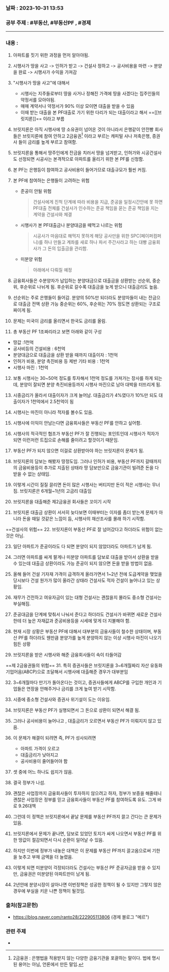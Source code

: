 
### 날짜 : 2023-10-31 13:53

### 공부 주제 : #부동산, #부동산PF , #경제 

---- 

### 내용 : 

> 
1. 아파트를 짓기 위한 과정을 먼저 알아야됨.

2. 시행사가 땅을 사고 -> 인허가 받고 -> 건설사 정하고 -> 공사비용을 마련 -> 분양을 완료 -> 시행사가 수익을 가져감

3. "시행사가 땅을 사고"에 대해서 
      - 시행사는 지주들로부터 땅을 사거나 정해진 가격에 땅을 사겠다는 집주인들의 약정서를 모아야됨.
      - 매매 계약서나 약정서가 90% 이상 모이면 대출을 받을 수 있음 
      - 이때 받는 대출을 본 PF대출로 가기 위한 다리가 되는 대출이라고 해서 ==[[브릿지론]]== 이라고 부름

4. 브릿지론은 아직 시행사에 땅 소유권이 넘어온 것이 아니라서 은행같이 안전빵 회사들은 브릿지론에 참여 안하고
     2금융권[^1] 이라고 부르는 캐피털 사나 저축은행, 증권사 들이 금리를 높게 부르고 참여함.
      [^1]: 2금융권 : 은행법을 적용받지 않는 다양한 금융기관을 포괄하는 말이다. 법에 명시된 용어는 아님, 언론에서 만든 말임.

5. 브릿지론을 통해서 땅주인에게 잔금을 치러서 땅을 넘겨받고, 인허가와 시공건설사도 선정되면 시공사는 
    본격적으로 아파트를 올리기 위한 본 PF를 신청함.

6. 본 PF는 은행등이 참여하고 공사비용이 들어가므로 대출규모가 훨씬 커짐.

7. 본 PF에 참여하는 은행들이 고려하는 위험
    - 준공이 안될 위험
       > 건설사에게 진척 단계에 따라 비용을 지급, 준공을 일정시간안에 못 하면 PF대출 전체를 건설사가 인수하는 준공 책임을 묻는 준공 책임을 지는 계약을 건설사와 체결   
    - 시행사가 본 PF대출금나 분양대금을 떼먹고 나르는 위험
      > 시공사가 마음대로 해먹지 못하게 해당 공사만을 위한 SPC(페이퍼컴퍼니)를 하나 만들고 계좌를 새로 하나 파서 주간사라고 하는 대빵 금융회사가 그 돈의 입출금을 관리함. 
      
     - 미분양 위험
        > 아래에서 다뤄질 예정

8. 금융회사들은 수분양자가 납입하는 분양대금으로 대출금을 상환받는 선순위, 중순위, 후순위로 나뉘게 됨.
     후순위로 갈수록 대출금을 늦게 받으니 대출금리도 높음.

9. 선순위는 주로 은행들이 들어감. 분양의 50%만 되더라도 분양자들이 내는 잔금으로 대출금 전액 상환 가능
     중순위는 60%, 후순위는 70% 정도면 상환되는 구조로 짜이게 됨.

10. 문제는 미국이 금리를 올리면서 한국도 금리를 올림.

11. 총 부동산 PF 1조짜리라고 보면 아래와 같이 구성
- 땅값 :1천억
- 공사비등의 건설비용 : 6천억
- 분양대금으로 대출금을 상환 받을 때까지 대출이자 : 1천억
- 인허가 비용, 분양 촉진비용 등 제반 기타 비용 : 1천억
- 시행사 마진 : 1천억 


12. 보통 시행사는 30~50억 정도를 투자해서 1천억 정도를 가져가는 장사를 하게 되는데, 분양이 잘되면 분양 촉진비용등까지 시행사 마진으로 남아 대박을 터뜨리게 됨.

13. 시중금리가 올라서 대출이자가 크게 늘어남. 대출금리가 4%였다가 10%만 되도 대출이자가 1천억에서 2.5천억이 됨

14. 시행사는 마진이 아니라 적자를 볼수도 있음.

15. 시행사에 이익이 안남는다면 금융회사들은 부동산 PF를 안하고 싶어함.

16. 시행사의 적극적인 협조가 부동산 PF가 잘 진행되는 포인트인데 시행사가 적자가 되면 이런저런 트집으로 손해를 줄이려고 할것이기 때문임.

17. 부동산 PF가 되지 않으면 이걸로 상환받아야 하는 브릿지론이 문제가 됨.

18. 브릿지론의 담보는 해봤자 땅정도임. 그러나 인허가 비용, 부동산 PF까지 갈때까지의 금융비용등이 추가로 지출된 상태라 땅 담보만으로 금융기관이 빌려준 돈을 다 받을 수 없는 상태임.

19. 이렇게 시간이 질질 끌리면 돈이 많은 시행사는 버티지만 돈이 적은 시행사는 무너짐. 
       브릿지론은 6개월~1년의 고금리 대출임

20. 브릿지론을 대출해준 제2금융권 회사들은 꼬이기 시작

21.  브릿지론 대출금 상환이 서서히 늦다보면 이때부터는 이자를 좀더 받는게 문제가 아니라
        돈을 때일 것같은 느낌이 듬, 시행사의 재산조사를 몰래 하기 시작함.

==건설사의 위험==
22. 브릿지론이 부동산 PF로 잘 넘어갔다고 하더라도 위험이 없는 것은 아님.

23. 일단 아파트가 준공이라도 다 되면 분양이 되지 않았더라도 아파트가 남게 됨.

24. 그러면 아파트를 싸게 팔게나 미분양 아파트를 담보로 대출을 받아서 상환을 받을 수 있는데 대출금 상환이라도 가능
      준공이 되지 않으면 돈을 받을 방법이 없음.

25. 올해 들어 건설 기자재 가격이 급격하게 올라가면서 1~2년 전에 도급계약을 맺었을 당시보다 건설 원가가 많이 올라간 상태라 건설사도 적자 건설이 늘어나고 있는 상황임. 

26. 재무가 건전하고 여유자금이 있는 대형 건설사는 괜찮을지 몰라도 중소형 건설사는 부실해짐.

27. 준공대금을 단계에 맞춰서 나눠서 준다고 하더라도 건설사가 바뀌면 새로운 건설사한테 더 높은 자재값과 준공비용등을 시세에 맞게 더 지불해야 함. 

28. 현재 시장 상황은 부동산 PF에 대해서 대부분의 금융사들이 철수한 상태이며, 부동산 PF를 하더라도 웬만큼 분양가를 높게 분양하지 않는 이상 시행사 마진이 나오기 힘든 상황

30. 브릿지론을 받은 시행사와 해준 금융회사들이 속이 타들어감

==제 2금융권들의 위험==
31. 특히 증권사들은 브릿지론을 3~6개월짜리 자산 유동화 기업어음(ABCP)으로 조달해서 시행사에 대출해준 경우가 대부분임

32. 3~6개월마다 만기가 돌아온다는 것이고, 증권사들에게 ABCP를 구입한 개인과 기업들은 연장을 안해주거나 금리를 크게 높여 받기 시작함. 

34. 시중에 중소형 건설사와 증권사 위기설이 도는 이유임.

35.  브릿지론은 부동산 PF가 실행되면서 그 돈으로 상환이 되면서 해결 됨.

36. 그러나 공사비용이 늘어나고 , 대출금리가 오르면서 부동산 PF가 이뤄지지 않고 있음.

37. 이 문제가 해결이 되려면 즉, PF가 성사되려면 
       - 아파트 가격이 오르고
       - 대출금리가 낮아지고
       - 공사비용이 줄어들어야 함

38. 셋 중에 어느 하나도 쉽지가 않음.

39. 결국 정부가 나섬.

40. 괜찮은 사업장까지 금융회사들이 투자하지 않으려고 하자, 정부가 보증을 해줄테니
       괜찮은 사업장은 정부를 믿고 금융회사들이 부동산 PF를 참여하도록 유도.
       그게 바로 9.26대책
       
41. 그런데 이 정책은 브릿지론에서 끝날 문제를 부동산 PF까지 끌고 간다는 큰 문제가 있음. 

42. 브릿지론에서 문제가 끝나면, 담보로 있었던 토지가 싸게 나오면서 부동산 PF를 위한 땅값이 절감되면서 다시 순환이 일어날 수 있음.

43. 하지만 이번에 정부가 내놓은 대책은 이 문제를 부동산 PF까지 끌고옴으로써 기한을 늦추고 부채 금액을 더 늘렸음.

44. 이렇게 되면 미분양이 걱정되더라도 건설사는 부동산 PF 준공자금을 받을 수 있지만, 금융권은 미분양된 아파트만이 남게 됨. 

45. 2년안에 분양시장이 살아나면 이번정책은 성공한 정책이 될 수 있지만 그렇지 않은경우에 부실을 키운 나쁜 정책이 될것임.




### 출처(참고문헌)

- https://blog.naver.com/ranto28/222905113806 (경제 블로그 "메르")

### 관련 주제

- 
